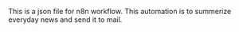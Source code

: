 This is a json file for n8n workflow. This automation is to summerize everyday news and send it to mail.

